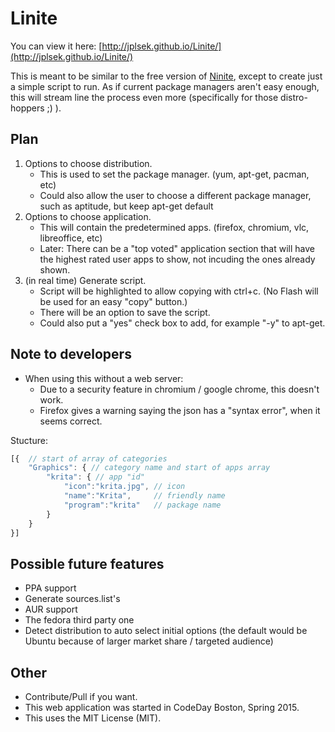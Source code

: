 Linite
======

You can view it here: [http://jplsek.github.io/Linite/](http://jplsek.github.io/Linite/)

This is meant to be similar to the free version of [Ninite](https://ninite.com/), except to create just a simple script to run.
As if current package managers aren't easy enough, this will stream line the process even more (specifically for those distro-hoppers ;) ).

## Plan

1. Options to choose distribution.
    * This is used to set the package manager. (yum, apt-get, pacman, etc)
    * Could also allow the user to choose a different package manager, such as aptitude, but keep apt-get default
2. Options to choose application.
    * This will contain the predetermined apps. (firefox, chromium, vlc, libreoffice, etc)
    * Later: There can be a "top voted" application section that will have the highest rated user apps to show, not incuding the ones already shown.
3. (in real time) Generate script.
    * Script will be highlighted to allow copying with ctrl+c. (No Flash will be used for an easy "copy" button.)
    * There will be an option to save the script.
    * Could also put a "yes" check box to add, for example "-y" to apt-get.

## Note to developers

* When using this without a web server:
	* Due to a security feature in chromium / google chrome, this doesn't work.
	* Firefox gives a warning saying the json has a "syntax error", when it seems correct.


Stucture:
```javascript
[{  // start of array of categories
    "Graphics": { // category name and start of apps array
        "krita": { // app "id"
            "icon":"krita.jpg", // icon
            "name":"Krita",	    // friendly name
            "program":"krita"   // package name
        }
    }
}]
```

## Possible future features

* PPA support
* Generate sources.list's
* AUR support
* The fedora third party one
* Detect distribution to auto select initial options (the default would be Ubuntu because of larger market share / targeted audience)

## Other

* Contribute/Pull if you want.
* This web application was started in CodeDay Boston, Spring 2015.
* This uses the MIT License (MIT).